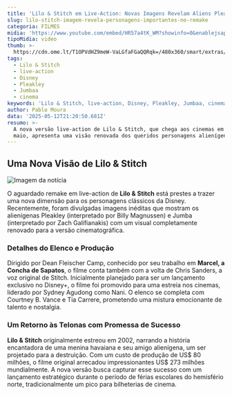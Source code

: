 ```yaml
---
title: 'Lilo & Stitch em Live-Action: Novas Imagens Revelam Aliens Pleakley e Jumbaa'
slug: lilo-stitch-imagem-revela-personagens-importantes-no-remake
categoria: FILMES
midia: 'https://www.youtube.com/embed/HR57a4tK_WM?showinfo=0&enablejsapi=1'
tipoMidia: video
thumb: >-
  https://cdn.ome.lt/T1OPVdHZ9meW-VaLGfaFGaQQRqk=/480x360/smart/extras/conteudos/Captura_de_tela_2025-05-12_172822.png
tags:
  - Lilo & Stitch
  - live-action
  - Disney
  - Pleakley
  - Jumbaa
  - cinema
keywords: 'Lilo & Stitch, live-action, Disney, Pleakley, Jumbaa, cinema'
author: Pablo Moura
data: '2025-05-12T21:20:50.681Z'
resumo: >-
  A nova versão live-action de Lilo & Stitch, que chega aos cinemas em 22 de
  maio, apresenta uma visão renovada dos queridos personagens alienígenas.
---
```


## Uma Nova Visão de Lilo & Stitch

![Imagem da notícia](https://cdn.ome.lt/A1oVTdlKRlWCQWyWmzZAieLXB1o=/fit-in/837x500/smart/uploads/conteudo/fotos/04_mBZf0LP.jpg)

O aguardado remake em live-action de **Lilo & Stitch** está prestes a trazer uma nova dimensão para os personagens clássicos da Disney. Recentemente, foram divulgadas imagens inéditas que mostram os alienígenas Pleakley (interpretado por Billy Magnussen) e Jumba (interpretado por Zach Galifianakis) com um visual completamente renovado para a versão cinematográfica. 

### Detalhes do Elenco e Produção

Dirigido por Dean Fleischer Camp, conhecido por seu trabalho em **Marcel, a Concha de Sapatos**, o filme conta também com a volta de Chris Sanders, a voz original de Stitch. Inicialmente planejado para ser um lançamento exclusivo no Disney+, o filme foi promovido para uma estreia nos cinemas, liderado por Sydney Agudong como Nani. O elenco se completa com Courtney B. Vance e Tia Carrere, prometendo uma mistura emocionante de talento e nostalgia.

### Um Retorno às Telonas com Promessa de Sucesso

**Lilo & Stitch** originalmente estreou em 2002, narrando a história encantadora de uma menina havaiana e seu amigo alienígena, um ser projetado para a destruição. Com um custo de produção de US$ 80 milhões, o filme original arrecadou impressionantes US$ 273 milhões mundialmente. A nova versão busca capturar esse sucesso com um lançamento estratégico durante o período de férias escolares do hemisfério norte, tradicionalmente um pico para bilheterias de cinema.
